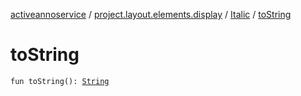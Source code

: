 [activeannoservice](../../index.md) / [project.layout.elements.display](../index.md) / [Italic](index.md) / [toString](./to-string.md)

# toString

`fun toString(): `[`String`](https://kotlinlang.org/api/latest/jvm/stdlib/kotlin/-string/index.html)